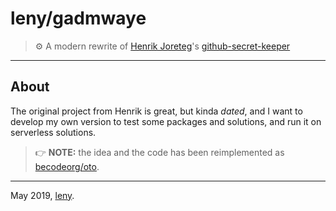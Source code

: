 # leny/gadmwaye

> ⚙️  A modern rewrite of [Henrik Joreteg](https://github.com/HenrikJoreteg)'s [github-secret-keeper](https://github.com/HenrikJoreteg/github-secret-keeper)

* * *

## About

The original project from Henrik is great, but kinda _dated_, and I want to develop my own version to test some packages and solutions, and run it on serverless solutions.

> 👉 **NOTE:** the idea and the code has been reimplemented as [becodeorg/oto](https://github.com/becodeorg/oto).

* * *

May 2019, [leny](https://github.com/leny).
